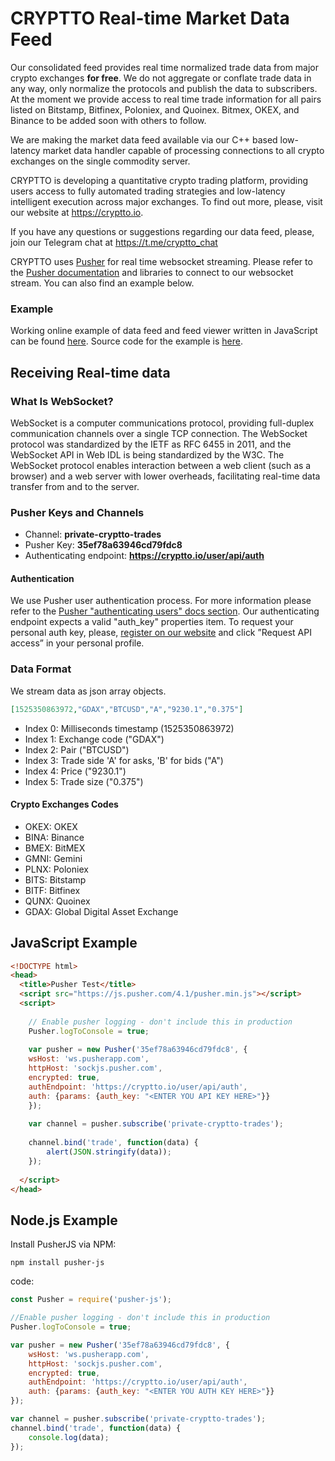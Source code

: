 # CRYPTTO Real-time Market Data Feed

Our consolidated feed provides real time normalized trade data from major crypto exchanges **for free**. We do not aggregate or conflate trade data in any way, only normalize the protocols and publish the data to subscribers. At the moment we provide access to real time trade information for all pairs listed on Bitstamp, Bitfinex, Poloniex, and Quoinex. Bitmex, OKEX, and Binance to be added soon with others to follow.

We are making the market data feed available via our C++ based low-latency market data handler capable of processing connections to all crypto exchanges on the single commodity server.

CRYPTTO is developing a quantitative crypto trading platform, providing users access to fully automated trading strategies and low-latency intelligent execution across major exchanges. To find out more, please, visit our website at https://cryptto.io.

If you have any questions or suggestions regarding our data feed, please, join our Telegram chat at https://t.me/cryptto_chat

CRYPTTO uses [Pusher](https://pusher.com) for real time websocket streaming. Please refer to the [Pusher documentation](https://pusher.com/docs/client_api_guide) and libraries to connect to our websocket stream. You can also find an example below.

### Example

Working online example of data feed and feed viewer written in JavaScript can be found [here](https://cryptto-io.github.io/market-data-feed/feed-viewer). Source code for the example is [here](https://github.com/cryptto-io/market-data-feed/tree/master/feed-viewer).



## Receiving Real-time data

### What Is WebSocket?

WebSocket is a computer communications protocol, providing full-duplex communication channels over a single TCP connection. The WebSocket protocol was standardized by the IETF as RFC 6455 in 2011, and the WebSocket API in Web IDL is being standardized by the W3C. The WebSocket protocol enables interaction between a web client (such as a browser) and a web server with lower overheads, facilitating real-time data transfer from and to the server.

### Pusher Keys and Channels

* Channel: **private-cryptto-trades**
* Pusher Key: **35ef78a63946cd79fdc8**
* Authenticating endpoint: **https://cryptto.io/user/api/auth**

#### Authentication

We use Pusher user authentication process. For more information please refer to the [Pusher "authenticating users" docs section](https://pusher.com/docs/authenticating_users). Our authenticating endpoint expects a valid "auth_key" properties item. To request your personal auth key, please, [register on our website](https://www.cryptto.io/user/signup) and click ”Request API access” in your personal profile.

### Data Format

We stream data as json array objects.
```JSON
[1525350863972,"GDAX","BTCUSD","A","9230.1","0.375"]
```
* Index 0: Milliseconds timestamp (1525350863972)
* Index 1: Exchange code ("GDAX")
* Index 2: Pair ("BTCUSD")
* Index 3: Trade side 'A' for asks, 'B' for bids ("A")
* Index 4: Price ("9230.1")
* Index 5: Trade size ("0.375")

#### Crypto Exchanges Codes

* OKEX: OKEX
* BINA: Binance
* BMEX: BitMEX
* GMNI: Gemini
* PLNX: Poloniex
* BITS: Bitstamp
* BITF: Bitfinex
* QUNX: Quoinex
* GDAX: Global Digital Asset Exchange

## JavaScript Example

``` html
<!DOCTYPE html>
<head>
  <title>Pusher Test</title>
  <script src="https://js.pusher.com/4.1/pusher.min.js"></script>
  <script>
 
	// Enable pusher logging - don't include this in production
	Pusher.logToConsole = true;
 
	var pusher = new Pusher('35ef78a63946cd79fdc8', {
  	wsHost: 'ws.pusherapp.com',
  	httpHost: 'sockjs.pusher.com',
  	encrypted: true,
  	authEndpoint: 'https://cryptto.io/user/api/auth',
  	auth: {params: {auth_key: "<ENTER YOU API KEY HERE>"}}
	});
 
	var channel = pusher.subscribe('private-cryptto-trades');
 
	channel.bind('trade', function(data) {
    	alert(JSON.stringify(data));
	});
 
  </script>
</head>
```

## Node.js Example
Install PusherJS via NPM: 

```npm install pusher-js```

code:
```javascript
const Pusher = require('pusher-js');

//Enable pusher logging - don't include this in production
Pusher.logToConsole = true;

var pusher = new Pusher('35ef78a63946cd79fdc8', {
	wsHost: 'ws.pusherapp.com',
	httpHost: 'sockjs.pusher.com',
	encrypted: true,
    authEndpoint: 'https://cryptto.io/user/api/auth',
    auth: {params: {auth_key: "<ENTER YOU AUTH KEY HERE>"}}
});

var channel = pusher.subscribe('private-cryptto-trades');
channel.bind('trade', function(data) {
	console.log(data);
});
```


 

